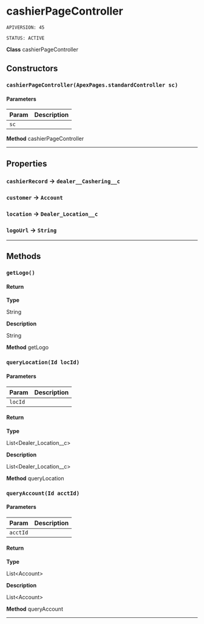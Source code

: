 # cashierPageController

`APIVERSION: 45`

`STATUS: ACTIVE`

**Class** cashierPageController

## Constructors

### `cashierPageController(ApexPages.standardController sc)`

#### Parameters

| Param | Description |
| ----- | ----------- |
| `sc`  |             |

**Method** cashierPageController

***

## Properties

### `cashierRecord` → `dealer__Cashering__c`

### `customer` → `Account`

### `location` → `Dealer_Location__c`

### `logoUrl` → `String`

***

## Methods

### `getLogo()`

#### Return

**Type**

String

**Description**

String

**Method** getLogo

### `queryLocation(Id locId)`

#### Parameters

| Param   | Description |
| ------- | ----------- |
| `locId` |             |

#### Return

**Type**

List\<Dealer\_Location\_\_c>

**Description**

List\<Dealer\_Location\_\_c>

**Method** queryLocation

### `queryAccount(Id acctId)`

#### Parameters

| Param    | Description |
| -------- | ----------- |
| `acctId` |             |

#### Return

**Type**

List\<Account>

**Description**

List\<Account>

**Method** queryAccount

***
